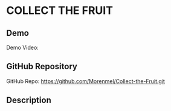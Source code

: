# COLLECT THE FRUIT

## Demo
Demo Video: <URL>

## GitHub Repository
GitHub Repo: https://github.com/Morenmel/Collect-the-Fruit.git

## Description
